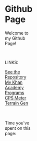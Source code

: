# Github Page
<html>
  <head>
    <meta charset="utf-8">
    <script src="https://cdnjs.cloudflare.com/ajax/libs/processing.js/1.4.8/processing.min.js"></script>
    <title>Processing Sketch</title>
    <style>
      html, head, body {
        position: absolute;
      }
    </style>
  </head>
  <body>
    <p>Welcome to my Github Page!</p>
    <br>
    <p>LINKS:</p>
    <a href="https://github.com/Anthony-Wilson-Programming/Anthony-Wilson-Programming.github.io">See the Repository</a>
    <br>
    <a href="https://www.khanacademy.org/profile/Awilsonprogramming/projects">My Khan Academy Programs</a>
    <br>
    <a href="https://anthony-wilson-programming.github.io/CPS/">CPS Meter</a>
    <br>
    <a href="https://anthony-wilson-programming.github.io/Terrain_Gen/">Terrain Gen</a>
    <br>
    <br>
    <br>
    <p>Time you've spent on this page:</p>
    <script type="text/processing" data-processing-target="processing-canvas">
      void setup(){
        size(1000,150);
        frameRate(1000);
      }
      
      void draw(){
        background(100);
        fill(200);
        noStroke();
        textAlign(CENTER,CENTER);
        textSize(50);
        
        text(floor(millis()/1000/60/60)+":"+floor(millis()/1000/60)+":"+floor(millis()/1000)+"."+(millis()-floor(millis()/1000)*1000),width/2,height/2);
      }
    </script>
    <canvas id="processing-canvas"> </canvas>
    <br>
    <br>
    <br>
  </body>
</html>
